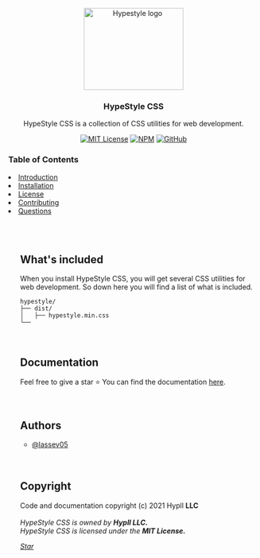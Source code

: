 <p align="center">
  <a href="https://hypestyle.netlify.app">
    <img src="https://hypestyle.netlify.app/img/icon.png" alt="Hypestyle logo" width="200" height="165">
  </a>
</p>

<h3 align="center">HypeStyle CSS</h3>

<p align="center">
  HypeStyle CSS is a collection of CSS utilities for web development.
  <br>

<div align="center">

[![MIT License](https://img.shields.io/apm/l/atomic-design-ui.svg?style=for-the-badge)](https://github.com/lassev05/hypestyle/blob/master/LICENSE)
[![NPM](https://img.shields.io/npm/v/hypestyle?style=for-the-badge)](https://npmjs.com/package/hypestyle)
[![GitHub](https://img.shields.io/github/stars/lassev05/hypestyle?style=for-the-badge)](#)

</div>

### Table of Contents

<li>
    <a href="https://hypestyle.netlify.app/docs">Introduction</a>

</li>

<li>
    <a href="https://hypestyle.netlify.app/docs/#getting-started">Installation</a>
</li>
<li>
    <a href="https://github.com/lassev05/HypeStyle/blob/main/LICENSE">License</a>
</li>
<li>
    <a href="https://github.com/lassev05/HypeStyle/blob/main/CONTRIBUTING.md">Contributing</a>
</li>
<li>
    <a href="https://github.com/lassev05/HypeStyle/discussions/new?category=q-a">Questions</a>
</li>

<ul>

<br>
<br>

## What's included

When you install HypeStyle CSS, you will get several CSS utilities for web development. So down here you will find a list of what is included.

```text
hypestyle/
├── dist/
│   ├── hypestyle.min.css
└──
```

<br>

## Documentation

Feel free to give a star ⭐
You can find the documentation [here](https://hypestyle.netlify.app/docs/).

<br>

## Authors

- [@lassev05](https://www.github.com/lassev05)

<br>
<br>

## Copyright

Code and documentation copyright (c) 2021 Hypll <strong>LLC</strong>
<br>
<br>
<em>HypeStyle CSS is owned by <strong>Hypll LLC.</strong> <em>
<br>
<em>HypeStyle CSS is licensed under the <strong>MIT License.</strong></em>
  
  
  
  
  <!-- Place this tag where you want the button to render. -->
<a class="github-button" href="https://github.com/lassev05/hypestyle" data-size="large" data-show-count="true" aria-label="Star lassev05/hypestyle on GitHub">Star</a>
  <!-- Place this tag in your head or just before your close body tag. -->
<script async defer src="https://buttons.github.io/buttons.js"></script>

